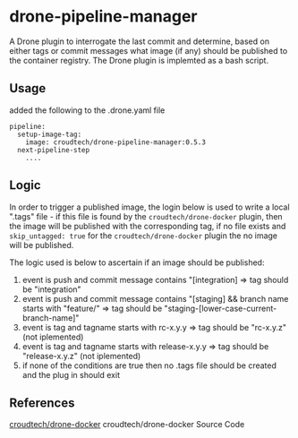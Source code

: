 # drone-pipeline-manager


A Drone plugin to interrogate the last commit and determine, based on either tags or commit messages what image (if any) should be published to the container registry. The Drone plugin is implemted as a bash script.

## Usage

added the following to the .drone.yaml file
```
pipeline:
  setup-image-tag:
    image: croudtech/drone-pipeline-manager:0.5.3
  next-pipeline-step
    ....
```

## Logic

In order to trigger a published image, the login below is used to write a local ".tags" file - if this file is found by the `croudtech/drone-docker` plugin, then the image will be published with the corresponding tag, if no file exists and `skip_untagged: true` for the `croudtech/drone-docker` plugin the no image will be published.

The logic used is below to ascertain if an image should be published:

1. event is push and commit message contains "[integration] => tag should be "integration"
1. event is push and commit message contains "[staging] && branch name starts with "feature/" => tag should be "staging-[lower-case-current-branch-name]"
1. event is tag and tagname  starts with rc-x.y.y => tag should be "rc-x.y.z" (not iplemented)
1. event is tag and tagname  starts with release-x.y.y => tag should be "release-x.y.z" (not iplemented)
1. if none of the conditions are true then no .tags file should be created and the plug in should exit

## References
[croudtech/drone-docker](https://github.com/CroudSupport/drone-pipeline-manager) croudtech/drone-docker Source Code

